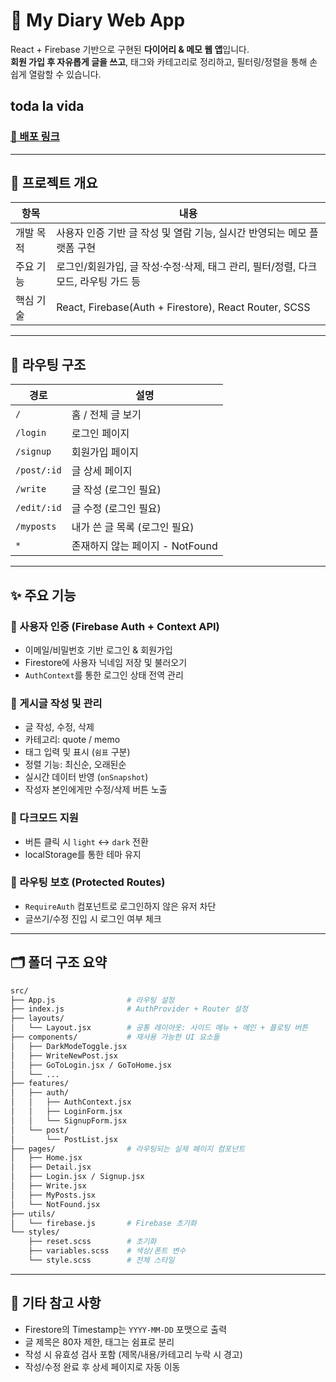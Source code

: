 
# 📝 My Diary Web App

React + Firebase 기반으로 구현된 **다이어리 & 메모 웹 앱**입니다.  
**회원 가입 후 자유롭게 글을 쓰고**, 태그와 카테고리로 정리하고, 필터링/정렬을 통해 손쉽게 열람할 수 있습니다.

## toda la vida
### [🔗 배포 링크](https://toda-la-vida.netlify.app/)

---

## 🧩 프로젝트 개요

| 항목       | 내용                                                                 |
|----------|----------------------------------------------------------------------|
| 개발 목적  | 사용자 인증 기반 글 작성 및 열람 기능, 실시간 반영되는 메모 플랫폼 구현                  |
| 주요 기능  | 로그인/회원가입, 글 작성·수정·삭제, 태그 관리, 필터/정렬, 다크모드, 라우팅 가드 등 |
| 핵심 기술  | React, Firebase(Auth + Firestore), React Router, SCSS              |

---

## 🧭 라우팅 구조

| 경로             | 설명                          |
|----------------|-----------------------------|
| `/`            | 홈 / 전체 글 보기               |
| `/login`       | 로그인 페이지                   |
| `/signup`      | 회원가입 페이지                 |
| `/post/:id`    | 글 상세 페이지                  |
| `/write`       | 글 작성 (로그인 필요)           |
| `/edit/:id`    | 글 수정 (로그인 필요)           |
| `/myposts`     | 내가 쓴 글 목록 (로그인 필요)    |
| `*`            | 존재하지 않는 페이지 - NotFound |

---

## ✨ 주요 기능

### 🔐 사용자 인증 (Firebase Auth + Context API)
- 이메일/비밀번호 기반 로그인 & 회원가입
- Firestore에 사용자 닉네임 저장 및 불러오기
- `AuthContext`를 통한 로그인 상태 전역 관리

### 📄 게시글 작성 및 관리
- 글 작성, 수정, 삭제
- 카테고리: quote / memo
- 태그 입력 및 표시 (`쉼표` 구분)
- 정렬 기능: 최신순, 오래된순
- 실시간 데이터 반영 (`onSnapshot`)
- 작성자 본인에게만 수정/삭제 버튼 노출

### 🌙 다크모드 지원
- 버튼 클릭 시 `light` ↔ `dark` 전환
- localStorage를 통한 테마 유지

### 🧭 라우팅 보호 (Protected Routes)
- `RequireAuth` 컴포넌트로 로그인하지 않은 유저 차단
- 글쓰기/수정 진입 시 로그인 여부 체크

---

## 🗂️ 폴더 구조 요약

```bash
src/
├── App.js                # 라우팅 설정
├── index.js              # AuthProvider + Router 설정
├── layouts/
│   └── Layout.jsx        # 공통 레이아웃: 사이드 메뉴 + 메인 + 플로팅 버튼
├── components/           # 재사용 가능한 UI 요소들
│   ├── DarkModeToggle.jsx
│   ├── WriteNewPost.jsx
│   ├── GoToLogin.jsx / GoToHome.jsx
│   └── ...
├── features/
│   ├── auth/
│   │   ├── AuthContext.jsx
│   │   ├── LoginForm.jsx
│   │   └── SignupForm.jsx
│   └── post/
│       └── PostList.jsx
├── pages/                # 라우팅되는 실제 페이지 컴포넌트
│   ├── Home.jsx
│   ├── Detail.jsx
│   ├── Login.jsx / Signup.jsx
│   ├── Write.jsx
│   ├── MyPosts.jsx
│   └── NotFound.jsx
├── utils/
│   └── firebase.js       # Firebase 초기화
└── styles/
    ├── reset.scss        # 초기화
    ├── variables.scss    # 색상/폰트 변수
    └── style.scss        # 전체 스타일
```

---

## 🧼 기타 참고 사항

- Firestore의 Timestamp는 `YYYY-MM-DD` 포맷으로 출력
- 글 제목은 80자 제한, 태그는 쉼표로 분리
- 작성 시 유효성 검사 포함 (제목/내용/카테고리 누락 시 경고)
- 작성/수정 완료 후 상세 페이지로 자동 이동

